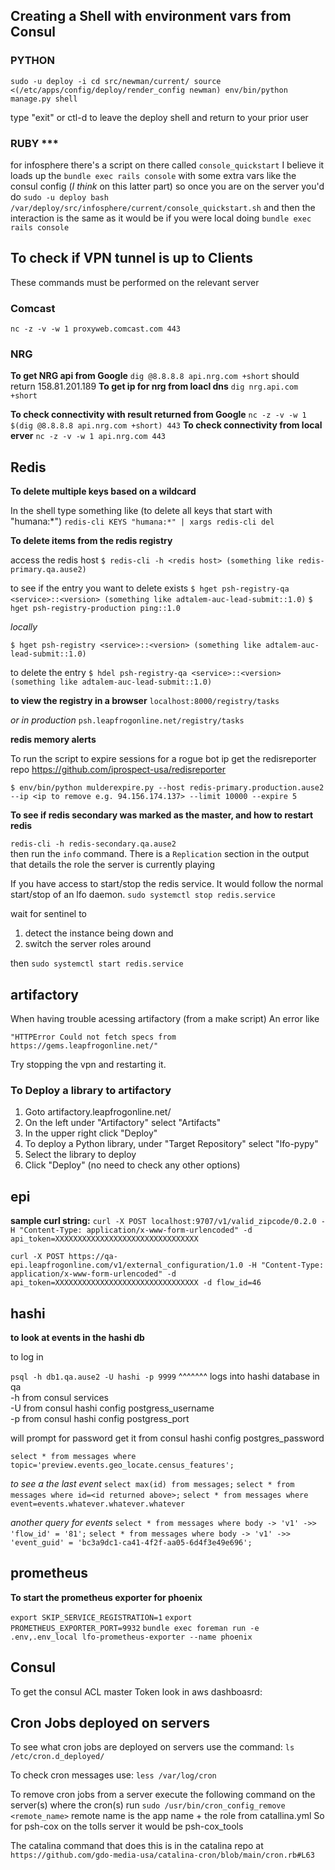 ---
---
## Creating a Shell with environment vars from Consul
### PYTHON

`sudo -u deploy -i
cd src/newman/current/
source <(/etc/apps/config/deploy/render_config newman)
env/bin/python manage.py shell`

type "exit" or ctl-d to leave the deploy shell and return to your prior user

###  RUBY ***

for infosphere
there's a script on there called `console_quickstart`
I believe it loads up the `bundle exec rails console` with some extra vars like the consul config (_I think_ on this latter part)
so once you are on the server you'd do `sudo -u deploy bash /var/deploy/src/infosphere/current/console_quickstart.sh`
and then the interaction is the same as it would be if you were local doing `bundle exec rails console`


## To check if VPN tunnel is up to Clients ##

These commands must be performed on the relevant server

### Comcast ###
`nc -z -v -w 1 proxyweb.comcast.com 443`

### NRG ###

**To get NRG api from Google**
`dig @8.8.8.8 api.nrg.com +short`
should return 158.81.201.189
**To get ip for nrg from loacl dns**
`dig nrg.api.com +short`

**To check connectivity with result returned from Google**
`nc -z -v -w 1 $(dig @8.8.8.8 api.nrg.com +short) 443`
**To check connectivity from local erver**
`nc -z -v -w 1 api.nrg.com 443`




## Redis

**To delete multiple keys based on a wildcard**

In the shell type something like (to delete all keys that start with "humana:*")
`redis-cli KEYS "humana:*" | xargs redis-cli del`

**To delete items from the redis registry**

access the redis host
`$ redis-cli -h <redis host> (something like redis-primary.qa.ause2)`

to see if the entry you want to delete exists
`$ hget psh-registry-qa <service>::<version> (something like adtalem-auc-lead-submit::1.0)`
`$ hget psh-registry-production ping::1.0`

*locally*

`$ hget psh-registry <service>::<version> (something like adtalem-auc-lead-submit::1.0)`

to delete the entry
`$ hdel psh-registry-qa <service>::<version> (something like adtalem-auc-lead-submit::1.0)`

**to view the registry in a browser**
`localhost:8000/registry/tasks`

*or in production*
`psh.leapfrogonline.net/registry/tasks`

**redis memory alerts**

To run the script to expire sessions for a rogue bot ip
get the redisreporter repo https://github.com/iprospect-usa/redisreporter

`$ env/bin/python mulderexpire.py --host redis-primary.production.ause2 --ip <ip to remove e.g. 94.156.174.137> --limit 10000 --expire 5`

**To see if redis secondary was marked as the master, and how to restart redis**

`redis-cli -h redis-secondary.qa.ause2`  
then run the `info` command. 
There is a `Replication` section in the output that details the role the server is currently playing

If you have access to start/stop the redis service. It would follow the normal start/stop of an lfo daemon.
`sudo systemctl stop redis.service`

wait for sentinel to
 
1. detect the instance being down and 
2. switch the server roles around

then 
`sudo systemctl start redis.service`

## artifactory

When having trouble acessing artifactory (from a make script) An error like

`"HTTPError Could not fetch specs from https://gems.leapfrogonline.net/"`

Try stopping the vpn and restarting it.

### To Deploy a library to artifactory

1. Goto artifactory.leapfrogonline.net/
2. On the left under "Artifactory" select "Artifacts"
3. In the upper right click "Deploy"
4. To deploy a Python library, under "Target Repository" select "lfo-pypy"
5. Select the library to deploy
6. Click "Deploy" (no need to check any other options)



## epi
**sample curl string:**
`curl -X POST localhost:9707/v1/valid_zipcode/0.2.0 -H "Content-Type: application/x-www-form-urlencoded" -d api_token=XXXXXXXXXXXXXXXXXXXXXXXXXXXXXXXX`

`curl -X POST https://qa-epi.leapfrogonline.com/v1/external_configuration/1.0 -H "Content-Type: application/x-www-form-urlencoded" -d api_token=XXXXXXXXXXXXXXXXXXXXXXXXXXXXXXXX -d flow_id=46`

## hashi

**to look at events in the hashi db**

to log in

`psql -h db1.qa.ause2 -U hashi -p 9999`
^^^^^^^ logs into hashi database in qa  
-h from consul services  
-U from consul hashi config postgress_username  
-p from consul hashi config postgress\_port  

will prompt for password get it from
consul hashi config postgres\_password

`select * from messages where topic='preview.events.geo_locate.census_features';`

*to see a the last event*
`select max(id) from messages;`
`select * from messages where id=<id returned above>;`
`select * from messages where event=events.whatever.whatever.whatever`

*another query for events*
`select * from messages where body -> 'v1' ->> 'flow_id' = '81';`
`select * from messages where body -> 'v1' ->> 'event_guid' = 'bc3a9dc1-ca41-4f2f-aa05-6d4f3e49e696';`


## prometheus
**To start the prometheus exporter for phoenix**

`export SKIP_SERVICE_REGISTRATION=1`
`export PROMETHEUS_EXPORTER_PORT=9932`
`bundle exec foreman run -e .env,.env_local lfo-prometheus-exporter --name phoenix`

## Consul
To get the consul ACL master Token look in aws dashboasrd:

## Cron Jobs deployed on servers
To see what cron jobs are deployed on servers use the command:
`ls /etc/cron.d_deployed/`

To check cron messages use:
`less /var/log/cron`

To remove cron jobs from a server 
execute the following command on the server(s) where the cron(s) run
`sudo /usr/bin/cron_config_remove <remote_name>`
remote name is the app name + the role from catallina.yml 
So for psh-cox on the tolls server it would be psh-cox_tools  

The catalina command that does this is in the catalina repo at
`https://github.com/gdo-media-usa/catalina-cron/blob/main/cron.rb#L63`
